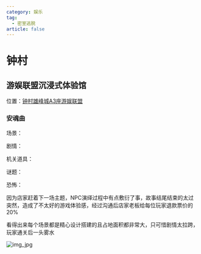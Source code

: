 ```yaml
---
category: 娱乐
tag:
  - 密室逃脱
article: false
---
```


# 钟村

## 游娱联盟沉浸式体验馆

<span class="icon iconfont icon-locate"></span> 位置：<a href="https://ditu.amap.com/place/B0G2AK3JQM" target="_blank">钟村雄峰城A3座游娱联盟</a>

### 安魂曲

<div><p>场景：<el-rate model-value="4" disabled /></p></div>

<div><p>剧情：<el-rate model-value="0.5" disabled /></p></div>

<div><p>机关道具：<el-rate model-value="2" disabled /></p></div>

<div><p>谜题：<el-rate model-value="1" disabled /></p></div>

<div><p>恐怖：<el-rate model-value="0" disabled /></p></div>

因为店家赶着下一场主题，NPC演绎过程中有点敷衍了事，故事结尾结束的太过突然，造成了不太好的游戏体验感，经过沟通后店家老板给每位玩家退款票价的20%

看得出来每个场景都是精心设计搭建的且占地面积都非常大，只可惜剧情太拉跨，玩家通关后一头雾水

![img_jpg](https://img.sherry4869.com/Blog/life/play/guangzhou/RoomEscape/py/yylm/img.jpg)
